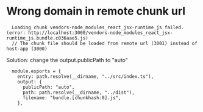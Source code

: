 # Wrong domain in remote chunk url

```
  Loading chunk vendors-node_modules_react_jsx-runtime_js failed. (error: http://localhost:3000/vendors-node_modules_react_jsx-runtime_js.bundle.c036aae5.js)
  // The chunk file should be loaded from remote url (3001) instead of host-app (3000)
```

Solution: change the output.publicPath to "auto"

```
  module.exports = {
    entry: path.resolve(__dirname, "../src/index.ts"),
    output: {
      publicPath: "auto",
      path: path.resolve(__dirname, "../dist"),
      filename: "bundle.[chunkhash:8].js",
    },
```
